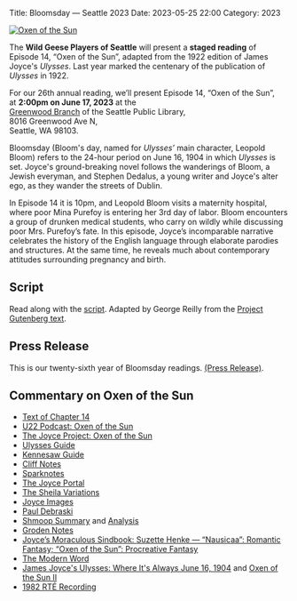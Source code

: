 Title: Bloomsday — Seattle 2023
Date: 2023-05-25 22:00
Category: 2023

[![Oxen of the Sun]({filename}/posters/posterbloom2023-small.png)]({filename}/posters/posterbloom2023-letter.pdf "Download Oxen of the Sun Poster")

The **Wild Geese Players of Seattle** will present a **staged reading** of
Episode 14, “Oxen of the Sun”,
adapted from the 1922 edition of James Joyce's *Ulysses*.
Last year marked the centenary of the publication of *Ulysses* in 1922.

For our 26th annual reading,
we’ll present Episode 14, “Oxen of the Sun”,<br/>
at **2:00pm on June 17, 2023** at the<br/>
[Greenwood Branch](https://www.spl.org/hours-and-locations/greenwood-branch)
of the Seattle Public Library,<br/>
8016 Greenwood Ave N,<br/>
Seattle, WA 98103.

Bloomsday (Bloom's day, named for *Ulysses’* main character, Leopold Bloom)
refers to the 24-hour period on June 16, 1904
in which *Ulysses* is set.
Joyce's ground-breaking novel follows the wanderings of Bloom, a Jewish everyman,
and Stephen Dedalus, a young writer and Joyce's alter ego,
as they wander the streets of Dublin.

In Episode 14 it is 10pm,
and Leopold Bloom visits a maternity hospital,
where poor Mina Purefoy is entering her 3rd day of labor.
Bloom encounters a group of drunken medical students,
who carry on wildly while discussing poor Mrs. Purefoy’s fate.
In this episode, Joyce’s incomparable narrative
celebrates the history of the English language
through elaborate parodies and structures.
At the same time, he reveals much about contemporary attitudes
surrounding pregnancy and birth.

## Script

Read along with the [script]({filename}/scripts/OxenOfTheSun.pdf).
Adapted by George Reilly from the
[Project Gutenberg text](https://github.com/WildGeeseSeattle/Ulysses).

## Press Release

This is our twenty-sixth year of Bloomsday readings.
[(Press Release)]({filename}2023/press-release.md).

## Commentary on Oxen of the Sun

- [Text of Chapter 14](http://www.online-literature.com/james_joyce/ulysses/14/)
- [U22 Podcast: Oxen of the Sun](https://u22pod.com/episodes/episode-14-oxen-of-the-sun)
- [The Joyce Project: Oxen of the Sun](http://m.joyceproject.com/chapters/oxen.html)
- [Ulysses Guide](http://www.ulyssesguide.com/14-oxen-of-the-sun)
- [Kennesaw Guide](http://web.archive.org/web/20120515105005/http://ksumail.kennesaw.edu:80/~mglosup/ulysses/nausicaa.htm)
- [Cliff Notes](http://www.cliffsnotes.com/literature/u/ulysses/summary-and-analysis/chapter-14)
- [Sparknotes](http://www.sparknotes.com/lit/ulysses/section14/)
- [The Joyce Portal](http://web.archive.org/web/20130409060521/http://www.robotwisdom.com/jaj/ulysses/index.html#oxen)
- [The Sheila Variations](http://www.sheilaomalley.com/?p=7607)
- [Joyce Images](http://www.joyceimages.com/chapter/14/)
- [Paul Debraski](https://ijustreadaboutthat.com/2010/08/09/james-joyce%e2%80%93week-4-ulysses-1922-2/)
- [Shmoop Summary](https://www.shmoop.com/study-guides/literature/ulysses-joyce/summary/episode-14-oxen-of-the-sun) and [Analysis](https://www.shmoop.com/study-guides/literature/ulysses-joyce/summary/oxen-of-the-sun-analysis)
- [Groden Notes](http://www.michaelgroden.com/notes/open14.html)
- [Joyce’s Moraculous Sindbook: Suzette Henke — “Nausicaa”: Romantic Fantasy; “Oxen of the Sun”: Procreative Fantasy](https://kb.osu.edu/bitstream/handle/1811/24647/JOYCES_MORACULOUS_SINDBOOK.pdf?sequence=1&isAllowed=y)
- [The Modern Word](http://web.archive.org/web/20150423131232/http://www.themodernword.com/joyce/)
- [James Joyce's Ulysses: Where It's Always June 16, 1904](http://loki.stockton.edu/~kinsellt/projects/ulysses/storyReader$57.html) and [Oxen of the Sun II](http://loki.stockton.edu/~kinsellt/projects/ulysses/storyReader$61.html)
- [1982 RTÉ Recording](https://archive.org/download/Ulysses-Audiobook-Merged/14__Oxen_Of_The_Sun.mp3)
